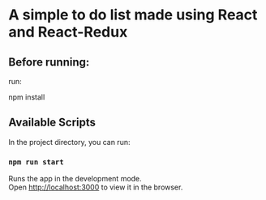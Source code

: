# A simple to do list made using React and React-Redux

## Before running:

run:  

npm install 

## Available Scripts

In the project directory, you can run:

### `npm run start`

Runs the app in the development mode.\
Open [http://localhost:3000](http://localhost:3000) to view it in the browser.
